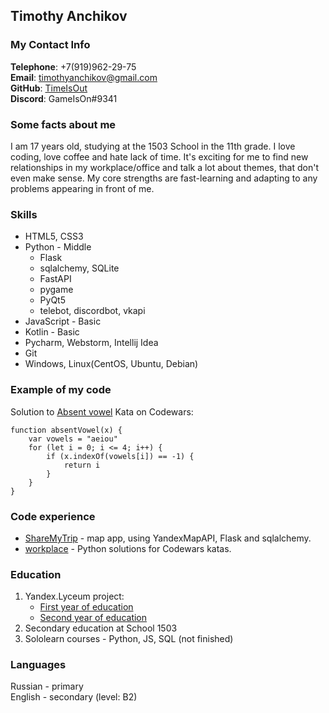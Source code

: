 ## Timothy Anchikov

### My Contact Info
__Telephone__: +7(919)962-29-75 \
__Email__: [timothyanchikov@gmail.com](mailto:timothyanchikov@gmail.com) \
__GitHub__: [TimeIsOut](https://github.com/TimeIsOut) \
__Discord__: GameIsOn#9341

### Some facts about me
I am 17 years old, studying at the 1503 School in the 11th grade.
I love coding, love coffee and hate lack of time. It's exciting for me to find new relationships
in my workplace/office and talk a lot about themes, that don't even make sense. My core
strengths are fast-learning and adapting to any problems appearing in front of me.

### Skills
* HTML5, CSS3
* Python - Middle
    * Flask
    * sqlalchemy, SQLite
    * FastAPI
    * pygame
    * PyQt5
    * telebot, discordbot, vkapi
* JavaScript - Basic
* Kotlin - Basic
* Pycharm, Webstorm, Intellij Idea
* Git
* Windows, Linux(CentOS, Ubuntu, Debian)

### Example of my code
Solution to [Absent vowel](https://www.codewars.com/kata/56414fdc6488ee99db00002c) 
Kata on Codewars:
```
function absentVowel(x) {
    var vowels = "aeiou"
    for (let i = 0; i <= 4; i++) {
        if (x.indexOf(vowels[i]) == -1) {
            return i
        }
    }
}
```

### Code experience
* [ShareMyTrip](https://github.com/TimeIsOut/HelpingMyFriend) - map app, using YandexMapAPI, Flask and sqlalchemy.
* [workplace](https://github.com/TimeIsOut/workplace) - Python solutions for Codewars katas.

### Education
1. Yandex.Lyceum project:
    * [First year of education](https://lyceum.yandex.ru/certificate/check/?certNumber=210233960&lastName=Анчиков)
    * [Second year of education](https://lyceum.yandex.ru/certificate/check/?certNumber=200133960&lastName=Анчиков)
1. Secondary education at School 1503
1. Sololearn courses - Python, JS, SQL (not finished)

### Languages
Russian - primary \
English - secondary (level: B2)

